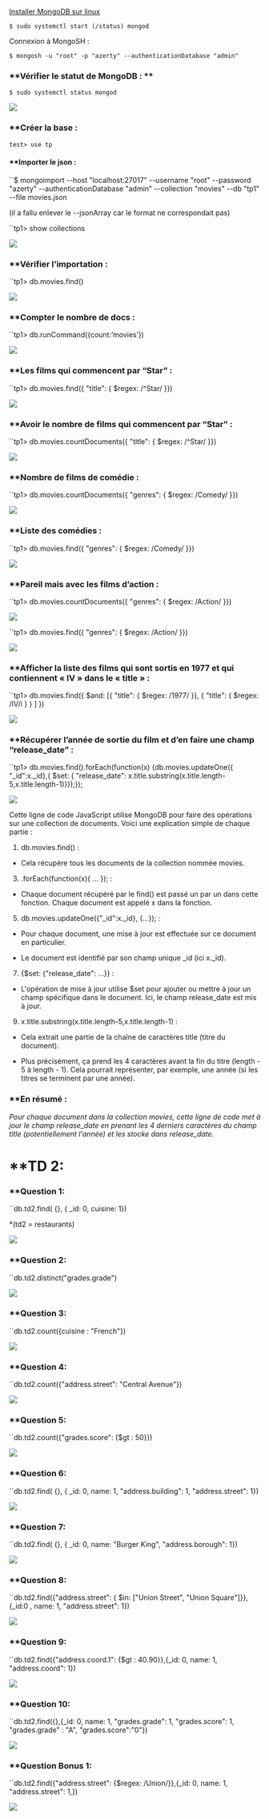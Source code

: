 
[Installer MongoDB sur linux](https://linux.how2shout.com/how-to-install-mongodb-6-0-server-on-ubuntu-22-04/) 

`$ sudo systemctl start (/status) mongod`

Connexion à MongoSH : 

`$ mongosh -u "root" -p "azerty" --authenticationDatabase "admin"`

### **Vérifier le statut de MongoDB : **

``$ sudo systemctl status mongod``

![](https://lh7-rt.googleusercontent.com/docsz/AD_4nXdaPmMeqkZBCHWv7NeoXs2ei_PBqQIY1HNLnYoR821MYDvKVAV1uxpC8qujOYRXXjFKh_aPtWIsYw1fslrk3DO8G1vaJmYt5KcKrkwuD317WumHC_tcX1UD2ZhiqXJ3RmFCw_YR5RJl9bYt6XhlcdY4Ljk?key=iAVe7TE_kzSEuRWw_w-lIw)

### **Créer la base :

``test> use tp``
#### **Importer le json :

``$ mongoimport --host "localhost:27017" --username "root" --password "azerty" --authenticationDatabase "admin" --collection "movies" --db "tp1" --file movies.json

(il a fallu enlever le --jsonArray car le format ne correspondait pas)

``tp1> show collections

![](https://lh7-rt.googleusercontent.com/docsz/AD_4nXdA0v4l9N-o4X3mku9i-3fTo-0oforqGdBag7w4ytKLaaMm0o8EgHPf0Qy8vkScF4rE_o3_wGOcqufUAl5bVLMgToyix64ZFHQIyR7JY2_vm8IAh_xhbnFJipBCqnvljnUmaBdiqFBvbp_nrt2XPnph-A1U?key=iAVe7TE_kzSEuRWw_w-lIw)

### **Vérifier l’importation :

``tp1> db.movies.find()

![](https://lh7-rt.googleusercontent.com/docsz/AD_4nXdMicuA77dlOF-s1kfnl7BZF_IUajquivP5EKodU2NdARcivRfdWDmCGkJazV1RF9xw2Z0a8027hPj989mZNoC_DlcStFYPU1FykM9TWXUag--ddTrwGem9EubSpkj5BC8y_HAMeSgekEMRfyrdfGNYuyk?key=iAVe7TE_kzSEuRWw_w-lIw)

### **Compter le nombre de docs : 

``tp1> db.runCommand({count:’movies’})

![](https://lh7-rt.googleusercontent.com/docsz/AD_4nXdob3RP2sUGk66MIzxFLG54AqFbilLgNqgX5J7K7lAfcz5FXUm9Tq2bK_WHuEO1hB08EkgrxFnGztdpWdD_xu3oAG3EUbYKKWANJyddQ-ehqaOUwcRNA5m-Zy_FXDS4K5g5OY5CzXRQcfNmU4pAVSEaLKWn?key=iAVe7TE_kzSEuRWw_w-lIw)

### **Les films qui commencent par “Star” : 

``tp1> db.movies.find({ "title": { $regex: /^Star/ }})

![](https://lh7-rt.googleusercontent.com/docsz/AD_4nXdGu3NgeAoTqn49hJnb1L1oAOh71YiDlprOz9yEIurDZcfN4wZ_AubuPmvR3w9qYudvCekRyFCaVhJOhADeYKL4W1kuF3MXl5kqFt6zvQbqXfw-WvpN3NUQsUHSPibXho25DdrmSMIodTqOF3M3nvIXDY56?key=iAVe7TE_kzSEuRWw_w-lIw)

### **Avoir le nombre de films qui commencent par “Star” :

``tp1> db.movies.countDocuments({ "title": { $regex: /^Star/ }})

![](https://lh7-rt.googleusercontent.com/docsz/AD_4nXfFxZHYA-jy6tuTbKJiWqG3GP5m7IortyhIXaEmsf34m8GPzpuWPU_dXmWHshSdeNs_H1f1GOnUzBI91NW_pci8bTGAXXRjbJ1VHGMu3dkvMCBOgYvI6AoYoFTU3E2ouW2cMWV0n21Lk_7s23gNe83Caaaz?key=iAVe7TE_kzSEuRWw_w-lIw)

### **Nombre de films de comédie : 

``tp1> db.movies.countDocuments({ "genres": { $regex: /Comedy/ }})

![](https://lh7-rt.googleusercontent.com/docsz/AD_4nXdHISIIwLE_EwjeSlLMT0fcBLqKu6wAhL6DIeEA4j19KHvE13zsYrpG_tPwlCH5WxLVWFXei4Bxsi2Q7jMSBnwQ-Cc62JDjAqtn7VMqymreF41vR7CaiVOWnzZhfEFGKp4gnc1IJJKxS64JP0IJC-hQ_ZM?key=iAVe7TE_kzSEuRWw_w-lIw)

### **Liste des comédies : 

``tp1> db.movies.find({ "genres": { $regex: /Comedy/ }})

![](https://lh7-rt.googleusercontent.com/docsz/AD_4nXcR7dPRYpMI7SeU3kVSctPyEzvSvv_jCC5skZDbamCxFGZIrCMW3AnJ20VpDekXcv05_6gYtyAB4KAJFaq9ZzVJF4xkND9m_esPjVDgwyey3u-6tWndpO8Kux1yVd5N9_ABO2tIgBMg8uNIJXLVcbqp1pEh?key=iAVe7TE_kzSEuRWw_w-lIw)

### **Pareil mais avec les films d’action : 

``tp1> db.movies.countDocuments({ "genres": { $regex: /Action/ }})

![](https://lh7-rt.googleusercontent.com/docsz/AD_4nXdfocKkXSfX91Yus9Fmi0T-OcIczcoT5krr7BubGhDoeUDhPJsAG_aUFtSh8i1UWRWvTFGQwGBSQQnIGQ55PRpk-Mpu6HPztzY1iNAEqJSbJ1jFFuMcztNsFl8_cTvpsjekCuPAjtjrooXg-1KbJ4DZ5_Iy?key=iAVe7TE_kzSEuRWw_w-lIw)

``tp1> db.movies.find({ "genres": { $regex: /Action/ }})

![](https://lh7-rt.googleusercontent.com/docsz/AD_4nXdIc5qxFwLGcuq82QiM2ikV8CPzi3jvvtsOtO-TXLr3k6wL6CkGKpkjzE5Y4udl_AG-GoY753aa8OVBfdoyE4FIw-bEK1bjCdl4kd9JS6zKPqkElC6UV_kmxgRygk8dkQy14yc5GhFI8HyORFg5_0hdtuM9?key=iAVe7TE_kzSEuRWw_w-lIw)

### **Afficher la liste des films qui sont sortis en 1977 et qui contiennent « IV » dans le « title » :

``tp1> db.movies.find({ $and: [{ "title": { $regex: /1977/ }}, { "title": { $regex: /IV/i } } ] })

![](https://lh7-rt.googleusercontent.com/docsz/AD_4nXeL60DoQVV8VzFZoi6aKLBXM-kKGGuQKnt_P-pxobB8vX0x_bYY23F8Mn8pIuPSAw1CQ6q0TQVW2WihpBNmpB4hZQ2qe0yw1M86Uz73yi4_3f3wQI8mAqL8Z8NK2tCb53L-ldWNT-pjqcfGjXq07h537YDG?key=iAVe7TE_kzSEuRWw_w-lIw)

### **Récupérer l’année de sortie du film et d’en faire une champ “release_date” : 

``tp1> db.movies.find().forEach(function(x) {db.movies.updateOne({ "_id":x._id},{ $set: { "release_date": x.title.substring(x.title.length-5,x.title.length-1)}});});

![](https://lh7-rt.googleusercontent.com/docsz/AD_4nXfJG295Sne4pgyD4LRmjjZDKxHae9J-0hE4TQirBlpMJ8BO7MBilbmM7YvNBRVZxB0BV-yJSrz9cZTuorImZK9sgktK5jT7MbKvK3_jJUOdJiNjg4lrSQ8_U_vu-tQQ0OTeMzkW7mgZIdCNFaK7jXNPx150?key=iAVe7TE_kzSEuRWw_w-lIw)

Cette ligne de code JavaScript utilise MongoDB pour faire des opérations sur une collection de documents. Voici une explication simple de chaque partie :

1. db.movies.find() :
    

- Cela récupère tous les documents de la collection nommée movies.
    

3. .forEach(function(x){ ... }); :
    

- Chaque document récupéré par le find() est passé un par un dans cette fonction. Chaque document est appelé x dans la fonction.
    

5. db.movies.updateOne({"_id":x._id}, {...}); :
    

- Pour chaque document, une mise à jour est effectuée sur ce document en particulier.
    
- Le document est identifié par son champ unique _id (ici x._id).
    

7. {$set: {"release_date": ...}} :
    

- L'opération de mise à jour utilise $set pour ajouter ou mettre à jour un champ spécifique dans le document. Ici, le champ release_date est mis à jour.
    

9. x.title.substring(x.title.length-5,x.title.length-1) :
    

- Cela extrait une partie de la chaîne de caractères title (titre du document).
    
- Plus précisément, ça prend les 4 caractères avant la fin du titre (length - 5 à length - 1). Cela pourrait représenter, par exemple, une année (si les titres se terminent par une année).
    

### **En résumé :

*Pour chaque document dans la collection movies, cette ligne de code met à jour le champ release_date en prenant les 4 derniers caractères du champ title (potentiellement l'année) et les stocke dans release_date.*

  

# **TD 2:

### **Question 1:

``db.td2.find( {}, { _id: 0, cuisine: 1})

*(td2 = restaurants)

![](https://lh7-rt.googleusercontent.com/docsz/AD_4nXfOQsnzpnlLexXuepFv3baeSdVZDGxqpNiR0D_lKnoGkmFmv45b_sZd-BOxy53QZO4xZX56lfZCIrQpQFwwQJGWy5FrA4fT8uEF5Gwa2phLrG-SWOEV8SEbWWXWukw4b1DPEun_sWYyY1UqlAf0voZAehoA?key=iAVe7TE_kzSEuRWw_w-lIw)

### **Question 2:

``db.td2.distinct("grades.grade")

![](https://lh7-rt.googleusercontent.com/docsz/AD_4nXebKHqd4xNZXfHrWJAw5cu3g1SXPWv8j4SfnNJS8jpbCV1N0jzPBR8_5pTIv-nbpVOJsvgI2-lrYrPQU0_1-hJYRRuCz9Q35omEGpcmLKHwwH_hL4pBzwplJsl-ncn9K2etTkztD9BKgO1OugmA4HHAaL6h?key=iAVe7TE_kzSEuRWw_w-lIw)
### **Question 3:

``db.td2.count({cuisine : "French"})

![](https://lh7-rt.googleusercontent.com/docsz/AD_4nXd2B-B8ZCg5vgS1wK9pelBpqerAuHSfTcGdblJkHzjzRgO8ROOKcKS4K2E4sjTwA1y08LrRoCarzjNEd-YciC2oyNJ5brnVclqGbhRmgvUz1jARRJVSHzHGRqbpIoCKfmHa2peQQO1A2ZFZeDmkDUdxaB3X?key=iAVe7TE_kzSEuRWw_w-lIw)
### **Question 4:

``db.td2.count({"address.street": "Central Avenue"})

![](https://lh7-rt.googleusercontent.com/docsz/AD_4nXeR7goYKwztXtfEuTFedl9AD2ElT5CoCkzQClZjo3JmNZbq0tEsCAXsce14HQJemy7X3ye7sAR1VyZNreAQ5u-BkgiqXS_uBaNiEgGsCTMLPua719xtu1LR7t8VvopgdHTDlD1WIBTkJFiiFP1EPIXFe8E?key=iAVe7TE_kzSEuRWw_w-lIw) 
### **Question 5:

``db.td2.count({"grades.score": {$gt : 50}})

![](https://lh7-rt.googleusercontent.com/docsz/AD_4nXfNytdfV6sVKUlXnouuJxrxwnyIW2Ob8AA3LODuBn9PbcgntXmELF6hpRqix9-9OdrbkdsQpMVIMVzPa83uJq5qi9NOHQvJO8EEOFrPZq2KbxVE1dNm67FSmdzB0pWx_JtQmQt721TVPQ7QskX3ngecsKPV?key=iAVe7TE_kzSEuRWw_w-lIw)
### **Question 6:

``db.td2.find( {}, { _id: 0, name: 1, "address.building": 1, "address.street": 1})

![](https://lh7-rt.googleusercontent.com/docsz/AD_4nXdUC1bF6SVVN0XQbMpJoS-Z9FudEIpjKLt2xgOHRpFmReMoGlg-tVJBf1dJsx-Bv9GyutNem9StpwA51v9crLO5nLrSyyVRdEJ8Gn7XEbhMWIzEaRGhNmIuNZi9lvk1pyewQ6WRUMnN52urJLTmg85kImoM?key=iAVe7TE_kzSEuRWw_w-lIw)
### **Question 7:

``db.td2.find( {}, { _id: 0, name: "Burger King", "address.borough": 1})

![](https://lh7-rt.googleusercontent.com/docsz/AD_4nXfrQpovwpa8-K-BEImdh4GMOyW30zpJIydW5UJqBVZwL3rV_Fw7bVi1nq3879fgo_ys4RrmYNgdRVYT_2hGw-FCUWoV-soSCKeZsR81OX5dgBGYDB5pjhdHyVpctPWEAJGlud7FNocOo58JHRWRVHjyK3vj?key=iAVe7TE_kzSEuRWw_w-lIw)
### **Question 8:

``db.td2.find({"address.street": { $in: ["Union Street", "Union Square"]}},{_id:0 , name: 1, "address.street": 1})

![](https://lh7-rt.googleusercontent.com/docsz/AD_4nXcw1rCA-21GglLAu38AGBcORVZYrwSH2pRzoKRDgJWlLlsO6DToUWfbM0OEFlfuenQKtDmwFokf3DLrTDF-ygJt3okP2tkcZrQIvJ-TSztExQVqx8BR2-Hu7f6tliSiKkT_sAzVfcYgsJoAxyfdbTYkWGNv?key=iAVe7TE_kzSEuRWw_w-lIw)
### **Question 9:

``db.td2.find({"address.coord.1": {$gt : 40.90}},{_id: 0, name: 1, "address.coord": 1})

![](https://lh7-rt.googleusercontent.com/docsz/AD_4nXeSP9E2ZrzWH5fvGaRKo6rO9vfRyp5AKuWANYXzmeQO4vK5yQsKuciSE6WrX3Wyle9BcCOIriNrlhygbV3iQ51qsUvJyJVVUTxCfDW-Cc46W1lSf9iQ40dCpXSu1H3YgPEjyXdWDT9UUym2zDQyY43iCrXM?key=iAVe7TE_kzSEuRWw_w-lIw)
### **Question 10:

``db.td2.find({},{_id: 0, name: 1, "grades.grade": 1, "grades.score": 1, "grades.grade" : "A", "grades.score":"0"})

![](https://lh7-rt.googleusercontent.com/docsz/AD_4nXc_160CdWG806dRI4FEgCRtTwh6gz0km9Nw2dIAlhU62lJ4pR05nwCrUP80hGej2urYwzk3zg0dKOQQe3wY_4dzXWUmZFYy4-3IvdVYLzYaHHDwgZV26uWy8UDOL_K6tKND0dWyeQO_1D-rZYjkWOO8MFpW?key=iAVe7TE_kzSEuRWw_w-lIw)
### **Question Bonus 1:

``db.td2.find({"address.street": {$regex: /Union/}},{_id: 0, name: 1, "address.street": 1,})

![](https://lh7-rt.googleusercontent.com/docsz/AD_4nXc6gv-hKKIyQ0F9GaPBeWym1DSslnXjOh6VAKZo8S7vXZQ_j6OXs61vb-IQZdJz0Khb-Og7U8eRR18eVbWAFM62E0A4PC3MD_rPu9j_HWLrupsEyIXMMj9CCc1uZQAd7-neTflXj6lKSdmdNXDFZYZYhIy3?key=iAVe7TE_kzSEuRWw_w-lIw)